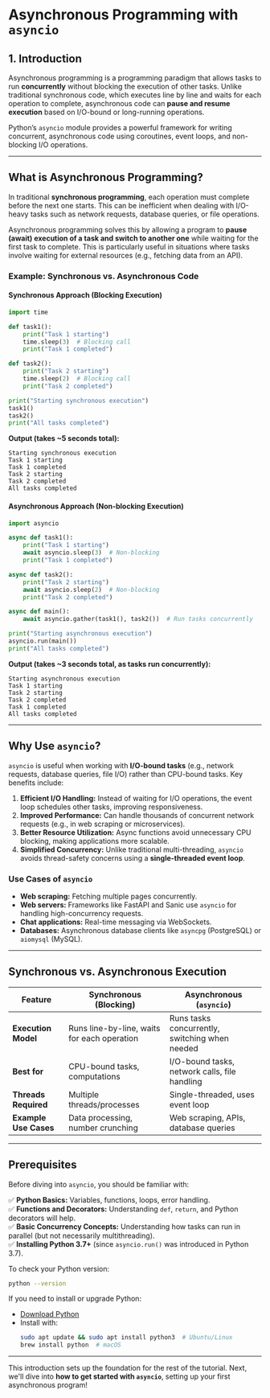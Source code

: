 # **Asynchronous Programming with `asyncio`**  

## **1. Introduction**  

Asynchronous programming is a programming paradigm that allows tasks to run **concurrently** without blocking the execution of other tasks. Unlike traditional synchronous code, which executes line by line and waits for each operation to complete, asynchronous code can **pause and resume execution** based on I/O-bound or long-running operations.  

Python’s `asyncio` module provides a powerful framework for writing concurrent, asynchronous code using coroutines, event loops, and non-blocking I/O operations.  

---

## **What is Asynchronous Programming?**  

In traditional **synchronous programming**, each operation must complete before the next one starts. This can be inefficient when dealing with I/O-heavy tasks such as network requests, database queries, or file operations.  

Asynchronous programming solves this by allowing a program to **pause (await) execution of a task and switch to another one** while waiting for the first task to complete. This is particularly useful in situations where tasks involve waiting for external resources (e.g., fetching data from an API).  

### **Example: Synchronous vs. Asynchronous Code**  

#### **Synchronous Approach** (Blocking Execution)  

```python
import time

def task1():
    print("Task 1 starting")
    time.sleep(3)  # Blocking call
    print("Task 1 completed")

def task2():
    print("Task 2 starting")
    time.sleep(2)  # Blocking call
    print("Task 2 completed")

print("Starting synchronous execution")
task1()
task2()
print("All tasks completed")
```

**Output (takes ~5 seconds total):**  
```
Starting synchronous execution
Task 1 starting
Task 1 completed
Task 2 starting
Task 2 completed
All tasks completed
```

#### **Asynchronous Approach** (Non-blocking Execution)  

```python
import asyncio

async def task1():
    print("Task 1 starting")
    await asyncio.sleep(3)  # Non-blocking
    print("Task 1 completed")

async def task2():
    print("Task 2 starting")
    await asyncio.sleep(2)  # Non-blocking
    print("Task 2 completed")

async def main():
    await asyncio.gather(task1(), task2())  # Run tasks concurrently

print("Starting asynchronous execution")
asyncio.run(main())
print("All tasks completed")
```

**Output (takes ~3 seconds total, as tasks run concurrently):**  
```
Starting asynchronous execution
Task 1 starting
Task 2 starting
Task 2 completed
Task 1 completed
All tasks completed
```

---

## **Why Use `asyncio`?**  

`asyncio` is useful when working with **I/O-bound tasks** (e.g., network requests, database queries, file I/O) rather than CPU-bound tasks. Key benefits include:  

1. **Efficient I/O Handling:** Instead of waiting for I/O operations, the event loop schedules other tasks, improving responsiveness.  
2. **Improved Performance:** Can handle thousands of concurrent network requests (e.g., in web scraping or microservices).  
3. **Better Resource Utilization:** Async functions avoid unnecessary CPU blocking, making applications more scalable.  
4. **Simplified Concurrency:** Unlike traditional multi-threading, `asyncio` avoids thread-safety concerns using a **single-threaded event loop**.  

### **Use Cases of `asyncio`**  
- **Web scraping:** Fetching multiple pages concurrently.  
- **Web servers:** Frameworks like FastAPI and Sanic use `asyncio` for handling high-concurrency requests.  
- **Chat applications:** Real-time messaging via WebSockets.  
- **Databases:** Asynchronous database clients like `asyncpg` (PostgreSQL) or `aiomysql` (MySQL).  

---

## **Synchronous vs. Asynchronous Execution**  

| Feature                | Synchronous (Blocking)     | Asynchronous (`asyncio`) |
|------------------------|---------------------------|---------------------------|
| **Execution Model**   | Runs line-by-line, waits for each operation | Runs tasks concurrently, switching when needed |
| **Best for**          | CPU-bound tasks, computations | I/O-bound tasks, network calls, file handling |
| **Threads Required**  | Multiple threads/processes | Single-threaded, uses event loop |
| **Example Use Cases** | Data processing, number crunching | Web scraping, APIs, database queries |

---

## **Prerequisites**  

Before diving into `asyncio`, you should be familiar with:  

✅ **Python Basics:** Variables, functions, loops, error handling.  
✅ **Functions and Decorators:** Understanding `def`, `return`, and Python decorators will help.  
✅ **Basic Concurrency Concepts:** Understanding how tasks can run in parallel (but not necessarily multithreading).  
✅ **Installing Python 3.7+** (since `asyncio.run()` was introduced in Python 3.7).  

To check your Python version:  

```sh
python --version
```

If you need to install or upgrade Python:  

- [Download Python](https://www.python.org/downloads/)  
- Install with:  
  ```sh
  sudo apt update && sudo apt install python3  # Ubuntu/Linux
  brew install python  # macOS
  ```

---

This introduction sets up the foundation for the rest of the tutorial. Next, we'll dive into **how to get started with `asyncio`**, setting up your first asynchronous program!
